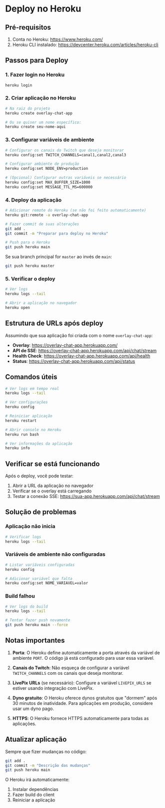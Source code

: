 # Deploy no Heroku

## Pré-requisitos

1. Conta no Heroku: https://www.heroku.com/
2. Heroku CLI instalado: https://devcenter.heroku.com/articles/heroku-cli

## Passos para Deploy

### 1. Fazer login no Heroku

```bash
heroku login
```

### 2. Criar aplicação no Heroku

```bash
# Na raiz do projeto
heroku create overlay-chat-app

# Ou se quiser um nome específico:
heroku create seu-nome-aqui
```

### 3. Configurar variáveis de ambiente

```bash
# Configurar os canais do Twitch que deseja monitorar
heroku config:set TWITCH_CHANNELS=canal1,canal2,canal3

# Configurar ambiente de produção
heroku config:set NODE_ENV=production

# (Opcional) Configurar outras variáveis se necessário
heroku config:set MAX_BUFFER_SIZE=1000
heroku config:set MESSAGE_TTL_MS=600000
```

### 4. Deploy da aplicação

```bash
# Adicionar remote do Heroku (se não foi feito automaticamente)
heroku git:remote -a overlay-chat-app

# Fazer commit de suas alterações
git add .
git commit -m "Preparar para deploy no Heroku"

# Push para o Heroku
git push heroku main
```

Se sua branch principal for `master` ao invés de `main`:
```bash
git push heroku master
```

### 5. Verificar o deploy

```bash
# Ver logs
heroku logs --tail

# Abrir a aplicação no navegador
heroku open
```

## Estrutura de URLs após deploy

Assumindo que sua aplicação foi criada com o nome `overlay-chat-app`:

- **Overlay**: https://overlay-chat-app.herokuapp.com/
- **API de SSE**: https://overlay-chat-app.herokuapp.com/api/chat/stream
- **Health Check**: https://overlay-chat-app.herokuapp.com/api/health
- **Status**: https://overlay-chat-app.herokuapp.com/api/status

## Comandos úteis

```bash
# Ver logs em tempo real
heroku logs --tail

# Ver configurações
heroku config

# Reiniciar aplicação
heroku restart

# Abrir console no Heroku
heroku run bash

# Ver informações da aplicação
heroku info
```

## Verificar se está funcionando

Após o deploy, você pode testar:

1. Abrir a URL da aplicação no navegador
2. Verificar se o overlay está carregando
3. Testar a conexão SSE: https://sua-app.herokuapp.com/api/chat/stream

## Solução de problemas

### Aplicação não inicia

```bash
# Verificar logs
heroku logs --tail
```

### Variáveis de ambiente não configuradas

```bash
# Listar variáveis configuradas
heroku config

# Adicionar variável que falta
heroku config:set NOME_VARIAVEL=valor
```

### Build falhou

```bash
# Ver logs do build
heroku logs --tail

# Tentar fazer push novamente
git push heroku main --force
```

## Notas importantes

1. **Porta**: O Heroku define automaticamente a porta através da variável de ambiente `PORT`. O código já está configurado para usar essa variável.

2. **Canais do Twitch**: Não esqueça de configurar a variável `TWITCH_CHANNELS` com os canais que deseja monitorar.

3. **LivePix URLs** (se necessário): Configure a variável `LIVEPIX_URLS` se estiver usando integração com LivePix.

4. **Dyno gratuito**: O Heroku oferece dynos gratuitos que "dormem" após 30 minutos de inatividade. Para aplicações em produção, considere usar um dyno pago.

5. **HTTPS**: O Heroku fornece HTTPS automaticamente para todas as aplicações.

## Atualizar aplicação

Sempre que fizer mudanças no código:

```bash
git add .
git commit -m "Descrição das mudanças"
git push heroku main
```

O Heroku irá automaticamente:
1. Instalar dependências
2. Fazer build do client
3. Reiniciar a aplicação
